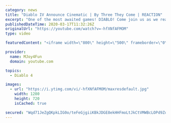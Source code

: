 ```yaml
---
category: news
title: "Diablo IV Announce Cinematic | By Three They Come | REACTION"
excerpt: "One of the most awaited games! DIABLO! Come join us as we react to Diablo IV Announce Cinematic - By Three They Come! Be scared and be amazed in this ..."
publishedDateTime: 2020-03-17T11:32:26Z
originalUrl: "https://youtube.com/watch?v=-hfXNfAFMOM"
type: video

featuredContent: "<iframe width=\"800\" height=\"500\" frameborder=\"0\" src=\"https://www.youtube.com/embed/-hfXNfAFMOM\" allow=\"accelerometer; autoplay; encrypted-media; gyroscope; picture-in-picture\" allowfullscreen></iframe>"

provider:
  name: MJoy4Fun
  domain: youtube.com

topics:
  - Diablo 4

images:
  - url: "https://i.ytimg.com/vi/-hfXNfAFMOM/maxresdefault.jpg"
    width: 1280
    height: 720
    isCached: true

secured: "Wqd71JeZgQKpkLIG0o/teFeGjgiiKBkJDGE8ekHHFmoLtJkCtVMWBcLOPd9ZowoE7mSh/eZZAuo2zVTLYLvBSTD4zMU9pMajoeQt4lB9SU1Sp15cEBX0sZN8yL6qVGqsGqXxA9LPlDXKy4QRJmNqv0PWORAqZbyBya9ngOlxQ4R+t3q/Xtd/B4/D2cm3Xp4+HR928w2RAAlt51AX8RWMd/pDlaiz9rWbZEGP2bd+X5j/ekB+HbPOsPkiKUEnykjQ50FoN/RkSX13l7zBQmqux71lakptTlg9uFAMQ3nMuPr0BOSEvEOoMTZ4aOxSsjVBJuOB/8/cMIocHBYSRnomqCQAvqcdQvoy8Pzv0iH4d7MgvQnFl57nHBcLx5VyWW3H7AkzRicV2nFHqfv5OUhqthOjY2Ji7LvNayUi95COWpswMZyP7NXwo6jt5XREN0cz;DhjdRpJ1vrGjRDAmoPCc9w=="
---
```


